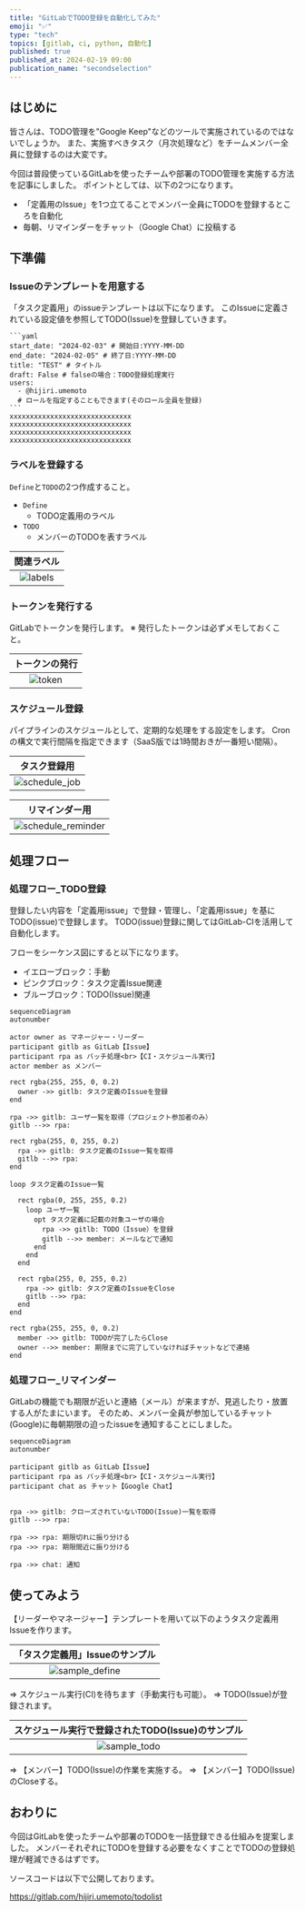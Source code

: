 ```yaml
---
title: "GitLabでTODO登録を自動化してみた"
emoji: "✅"
type: "tech"
topics: [gitlab, ci, python, 自動化]
published: true
published_at: 2024-02-19 09:00
publication_name: "secondselection"
---
```


## はじめに

皆さんは、TODO管理を"Google Keep"などのツールで実施されているのではないでしょうか。
また、実施すべきタスク（月次処理など）をチームメンバー全員に登録するのは大変です。

今回は普段使っているGitLabを使ったチームや部署のTODO管理を実施する方法を記事にしました。
ポイントとしては、以下の2つになります。

- 「定義用のIssue」を1つ立てることでメンバー全員にTODOを登録するところを自動化
- 毎朝、リマインダーをチャット（Google Chat）に投稿する

## 下準備

### Issueのテンプレートを用意する

「タスク定義用」のissueテンプレートは以下になります。
このIssueに定義されている設定値を参照してTODO(Issue)を登録していきます。

````markdown: .gitlab\issue_templates\task.md
```yaml
start_date: "2024-02-03" # 開始日:YYYY-MM-DD
end_date: "2024-02-05" # 終了日:YYYY-MM-DD
title: "TEST" # タイトル
draft: False # falseの場合：TODO登録処理実行
users:
  - @hijiri.umemoto
  # ロールを指定することもできます(そのロール全員を登録)
```
xxxxxxxxxxxxxxxxxxxxxxxxxxxxxx  
xxxxxxxxxxxxxxxxxxxxxxxxxxxxxx  
xxxxxxxxxxxxxxxxxxxxxxxxxxxxxx  
xxxxxxxxxxxxxxxxxxxxxxxxxxxxxx
````

### ラベルを登録する

`Define`と`TODO`の2つ作成すること。

- `Define`
  - TODO定義用のラベル
- `TODO`
  - メンバーのTODOを表すラベル

|関連ラベル|
|:-:|
|![labels](/images/gitlab_todos/labels.png)|

### トークンを発行する

GitLabでトークンを発行します。
※ 発行したトークンは必ずメモしておくこと。

|トークンの発行|
|:-:|
|![token](/images/gitlab_todos/token.png)|

### スケジュール登録

パイプラインのスケジュールとして、定期的な処理をする設定をします。
Cronの構文で実行間隔を指定できます（SaaS版では1時間おきが一番短い間隔）。

|タスク登録用|
|:-:|
|![schedule_job](/images/gitlab_todos/schedule_job.png)|

|リマインダー用|
|:-:|
|![schedule_reminder](/images/gitlab_todos/schedule_reminder.png)|

## 処理フロー

### 処理フロー_TODO登録

登録したい内容を「定義用issue」で登録・管理し、「定義用issue」を基にTODO(issue)で登録します。
TODO(issue)登録に関してはGitLab-CIを活用して自動化します。

フローをシーケンス図にすると以下になります。

- イエローブロック：手動
- ピンクブロック：タスク定義Issue関連
- ブルーブロック：TODO(Issue)関連

```mermaid
sequenceDiagram
autonumber

actor owner as マネージャー・リーダー
participant gitlb as GitLab【Issue】
participant rpa as バッチ処理<br>【CI・スケジュール実行】
actor member as メンバー

rect rgba(255, 255, 0, 0.2)
  owner ->> gitlb: タスク定義のIssueを登録
end

rpa ->> gitlb: ユーザ一覧を取得（プロジェクト参加者のみ）
gitlb -->> rpa: 

rect rgba(255, 0, 255, 0.2)
  rpa ->> gitlb: タスク定義のIssue一覧を取得
  gitlb -->> rpa: 
end

loop タスク定義のIssue一覧

  rect rgba(0, 255, 255, 0.2)
    loop ユーザ一覧
      opt タスク定義に記載の対象ユーザの場合
        rpa ->> gitlb: TODO（Issue）を登録
        gitlb -->> member: メールなどで通知
      end
    end
  end

  rect rgba(255, 0, 255, 0.2)
    rpa ->> gitlb: タスク定義のIssueをClose
    gitlb -->> rpa: 
  end
end

rect rgba(255, 255, 0, 0.2)
  member ->> gitlb: TODOが完了したらClose
  owner -->> member: 期限までに完了していなければチャットなどで連絡
end
```

### 処理フロー_リマインダー

GitLabの機能でも期限が近いと連絡（メール）が来ますが、見逃したり・放置する人がたまにいます。
そのため、メンバー全員が参加しているチャット(Google)に毎朝期限の迫ったissueを通知することにしました。

```mermaid
sequenceDiagram
autonumber

participant gitlb as GitLab【Issue】
participant rpa as バッチ処理<br>【CI・スケジュール実行】
participant chat as チャット【Google Chat】


rpa ->> gitlb: クローズされていないTODO(Issue)一覧を取得
gitlb -->> rpa: 

rpa ->> rpa: 期限切れに振り分ける
rpa ->> rpa: 期限間近に振り分ける

rpa ->> chat: 通知
```

## 使ってみよう

【リーダーやマネージャー】テンプレートを用いて以下のようタスク定義用Issueを作ります。

|「タスク定義用」Issueのサンプル|
|:-:|
|![sample_define](/images/gitlab_todos/sample_define.png)|

⇒ スケジュール実行(CI)を待ちます（手動実行も可能）。
⇒ TODO(Issue)が登録されます。

|スケジュール実行で登録されたTODO(Issue)のサンプル|
|:-:|
|![sample_todo](/images/gitlab_todos/sample_todo.png)|

⇒ 【メンバー】TODO(Issue)の作業を実施する。
⇒ 【メンバー】TODO(Issue)のCloseする。

## おわりに

今回はGitLabを使ったチームや部署のTODOを一括登録できる仕組みを提案しました。
メンバーそれぞれにTODOを登録する必要をなくすことでTODOの登録処理が軽減できるはずです。

ソースコードは以下で公開しております。

https://gitlab.com/hijiri.umemoto/todolist
